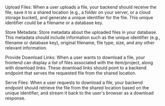 Upload Files: When a user uploads a file, your backend should receive the file, save it to a shared location (e.g., a folder on your server, or a cloud storage bucket), and generate a unique identifier for the file. This unique identifier could be a filename or a database key.

Store Metadata: Store metadata about the uploaded files in your database. This metadata should include information such as the unique identifier (e.g., filename or database key), original filename, file type, size, and any other relevant information.

Provide Download Links: When a user wants to download a file, your frontend can display a list of files associated with the item/project, along with download links. These download links should point to a backend endpoint that serves the requested file from the shared location.

Serve Files: When a user requests to download a file, your backend endpoint should retrieve the file from the shared location based on the unique identifier, and stream it back to the user's browser as a download response.

